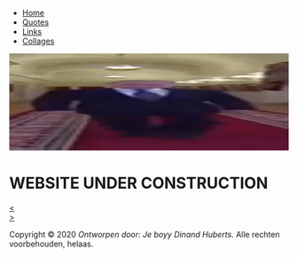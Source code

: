 <html lang="en">

<head>
    <meta name ="robots" content="all">
    <meta name ="language" content="Dutch">
    <meta name ="author" content="Dinand Huberts">
    <meta name ="description" content="Baulosite">
    <meta name ="keywords" content="Baulo, site, Baulosite">
    <meta name ="copyright" content="copyright">
    <meta http-equiv="Content-Type"
          content="text/html"
          charset=UTF-8>
    <link rel="stylesheet" href="styles.css">
   
</head>
<body>

<!--navigatie-->
<nav>
    <ul>
        <li><a href="index.html">Home</a></li>
        <li><a href="quotes.html">Quotes</a></li>
        <li><a href="links.html">Links</a></li>
        <li><a href="collages.html">Collages</a></li>
    </ul>
</nav>

<div id= "logo">
    <img width=100% height="175" src="WidePutin.jpg" alt="Logo">
    <a href="index.html"></a>
</div>
<h1>WEBSITE UNDER CONSTRUCTION</h1>
<div id= "pager">
    <div id="vorige">
        <a href="collages.html"><</a></div>
    <div id="volgende">
        <a href="quotes.html">></a></div>
</div>

</body>

<footer>
    <p>Copyright &copy; 2020 <i>Ontworpen door: Je boyy Dinand Huberts.</i>
        Alle rechten voorbehouden, helaas.</p>
</footer>

</html>
